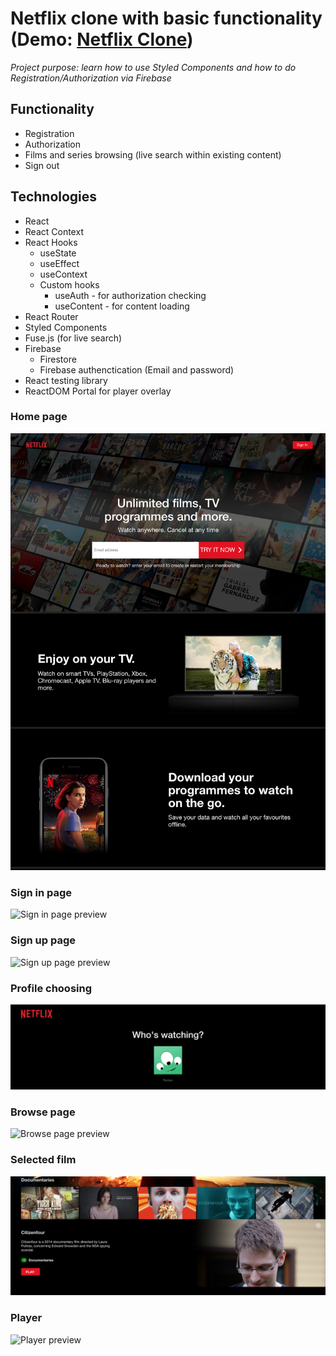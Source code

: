 # Netflix clone with basic functionality (Demo: [Netflix Clone](http://my-netflixclone.herokuapp.com))
_Project purpose: learn how to use Styled Components and how to do Registration/Authorization via Firebase_

## Functionality
+ Registration
+ Authorization
+ Films and series browsing (live search within existing content)
+ Sign out

## Technologies

+ React
+ React Context
+ React Hooks
  + useState
  + useEffect
  + useContext
  + Custom hooks
    + useAuth - for authorization checking
    + useContent - for content loading
+ React Router
+ Styled Components
+ Fuse.js (for live search)
+ Firebase
  + Firestore
  + Firebase authenctication (Email and password)
+ React testing library
+ ReactDOM Portal for player overlay

### Home page

![Home page preview](screenshots/home-page.png)

### Sign in page

![Sign in page preview](screenshots/signin-page.png)

### Sign up page

![Sign up page preview](screenshots/signup-page.png)

### Profile choosing

![Profile choosing preview](screenshots/profile-choosing.png)

### Browse page

![Browse page preview](screenshots/browse-page.png)

### Selected film

![Selected film preview](screenshots/selected-film.png)

### Player

![Player preview](screenshots/player.png)
